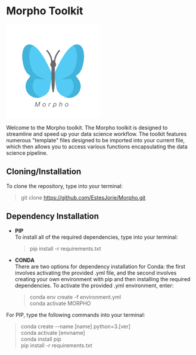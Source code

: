 # Morpho Toolkit

<picture>
  <source srcset="images/morpho_logo_one.png" media="(prefers-color-scheme: light)">
  <source srcset="images/morpho_logo_two.png" media="(prefers-color-scheme: dark)">
  <img src="images/morpho_logo_one.png" alt="Morpho Logo" width="50%">
</picture>

Welcome to the Morpho toolkit. The Morpho toolkit is designed to streamline and speed up your data science workflow. The toolkit features numerous "template" files designed to be imported into your current file, which then allows you to access various functions encapsulating the data science pipeline.

## Cloning/Installation

To clone the repository, type into your terminal:

> git clone https://github.com/EstesJorie/Morpho.git

## Dependency Installation

- **PIP**  
  To install all of the required dependencies, type into your terminal:

  > pip install -r requirements.txt

- **CONDA**  
  There are two options for dependency installation for Conda: the first involves activating the provided .yml file, and the second involves creating your own environment with pip and then installing the required dependencies. To activate the provided .yml environment, enter:

  > conda env create -f environment.yml  
  > conda activate MORPHO

For PIP, type the following commands into your terminal:

> conda create --name [name] python=3.[ver]  
> conda activate [envname]  
> conda install pip  
> pip install -r requirements.txt
